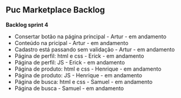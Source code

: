 ## Puc Marketplace Backlog

**Backlog sprint 4**
- Consertar botão na página principal - Artur - em andamento
- Conteúdo na pricipal - Artur - em andamento
- Cadastro está passando sem validação - Artur - em andamento
- Página de perfil: html e css - Erick - em andamento
- Página de perfil: JS - Erick - em andamento
- Página de produto: html e css - Henrique - em andamento
- Página de produto: JS - Henrique - em andamento
- Página de busca: html e css - Samuel - em andamento
- Página de busca - Samuel - em andamento

